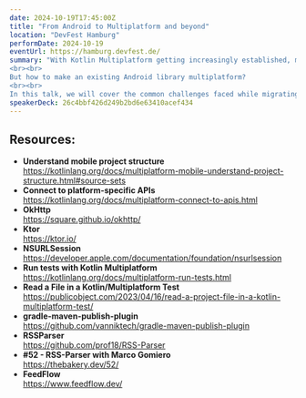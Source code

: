```yaml
---
date: 2024-10-19T17:45:00Z
title: "From Android to Multiplatform and beyond"
location: "DevFest Hamburg"
performDate: 2024-10-19
eventUrl: https://hamburg.devfest.de/
summary: "With Kotlin Multiplatform getting increasingly established, many Android libraries became multiplatform.
<br><br>
But how to make an existing Android library multiplatform?
<br><br>
In this talk, we will cover the common challenges faced while migrating Android libraries to Kotlin Multiplatform, like handling platform-specific dependencies, re-organizing the project structure without losing the contributor's history, testing on multiple platforms, and publishing the library. "
speakerDeck: 26c4bbf426d249b2bd6e63410acef434
---
```


## Resources:

- **Understand mobile project structure**\
    https://kotlinlang.org/docs/multiplatform-mobile-understand-project-structure.html#source-sets
- **Connect to platform-specific APIs**\
    https://kotlinlang.org/docs/multiplatform-connect-to-apis.html
- **OkHttp**\
    https://square.github.io/okhttp/
- **Ktor**\
    https://ktor.io/    
- **NSURLSession**\
    https://developer.apple.com/documentation/foundation/nsurlsession      
- **Run tests with Kotlin Multiplatform**\
    https://kotlinlang.org/docs/multiplatform-run-tests.html
- **Read a File in a Kotlin/Multiplatform Test**\
    https://publicobject.com/2023/04/16/read-a-project-file-in-a-kotlin-multiplatform-test/
- **gradle-maven-publish-plugin**\
    https://github.com/vanniktech/gradle-maven-publish-plugin
- **RSSParser**\
    https://github.com/prof18/RSS-Parser
- **#52 - RSS-Parser with Marco Gomiero**\
    https://thebakery.dev/52/
- **FeedFlow**\
    https://www.feedflow.dev/    
